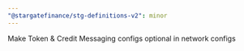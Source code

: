 ```yaml
---
"@stargatefinance/stg-definitions-v2": minor
---
```


Make Token & Credit Messaging configs optional in network configs
